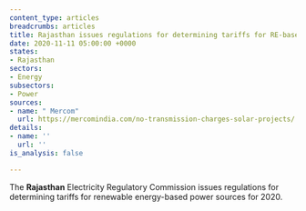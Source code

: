 ```yaml
---
content_type: articles
breadcrumbs: articles
title: Rajasthan issues regulations for determining tariffs for RE-based power sources.
date: 2020-11-11 05:00:00 +0000
states:
- Rajasthan
sectors:
- Energy
subsectors:
- Power
sources:
- name: " Mercom"
  url: https://mercomindia.com/no-transmission-charges-solar-projects/
details:
- name: ''
  url: ''
is_analysis: false

---
```

The **Rajasthan** Electricity Regulatory Commission issues regulations for determining tariffs for renewable energy-based power sources for 2020.